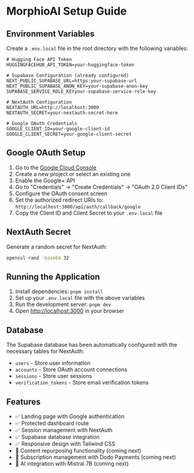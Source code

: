 # MorphioAI Setup Guide

## Environment Variables

Create a `.env.local` file in the root directory with the following variables:

```env
# Hugging Face API Token
HUGGINGFACEHUB_API_TOKEN=your-huggingface-token

# Supabase Configuration (already configured)
NEXT_PUBLIC_SUPABASE_URL=https:your-supabase-url
NEXT_PUBLIC_SUPABASE_ANON_KEY=your-supabase-anon-key
SUPABASE_SERVICE_ROLE_KEYyour-supabase-service-role-key

# NextAuth Configuration
NEXTAUTH_URL=http://localhost:3000
NEXTAUTH_SECRET=your-nextauth-secret-here

# Google OAuth Credentials
GOOGLE_CLIENT_ID=your-google-client-id
GOOGLE_CLIENT_SECRET=your-google-client-secret
```

## Google OAuth Setup

1. Go to the [Google Cloud Console](https://console.cloud.google.com/)
2. Create a new project or select an existing one
3. Enable the Google+ API
4. Go to "Credentials" → "Create Credentials" → "OAuth 2.0 Client IDs"
5. Configure the OAuth consent screen
6. Set the authorized redirect URIs to: `http://localhost:3000/api/auth/callback/google`
7. Copy the Client ID and Client Secret to your `.env.local` file

## NextAuth Secret

Generate a random secret for NextAuth:
```bash
openssl rand -base64 32
```

## Running the Application

1. Install dependencies: `pnpm install`
2. Set up your `.env.local` file with the above variables
3. Run the development server: `pnpm dev`
4. Open [http://localhost:3000](http://localhost:3000) in your browser

## Database

The Supabase database has been automatically configured with the necessary tables for NextAuth:
- `users` - Store user information
- `accounts` - Store OAuth account connections
- `sessions` - Store user sessions
- `verification_tokens` - Store email verification tokens

## Features

- ✅ Landing page with Google authentication
- ✅ Protected dashboard route
- ✅ Session management with NextAuth
- ✅ Supabase database integration
- ✅ Responsive design with Tailwind CSS
- 🔄 Content repurposing functionality (coming next)
- 🔄 Subscription management with Dodo Payments (coming next)
- 🔄 AI integration with Mistral 7B (coming next) 
